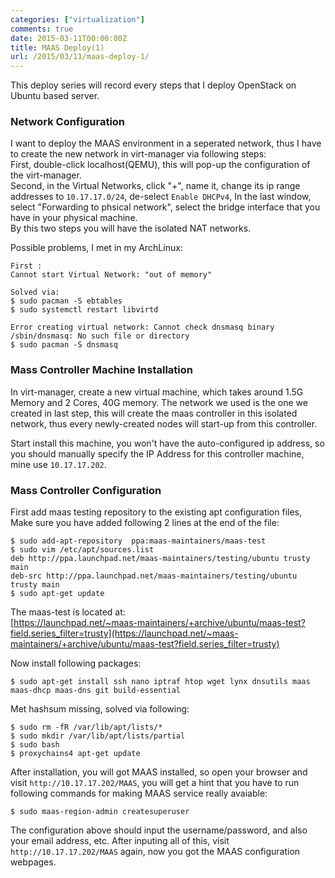 ```yaml
---
categories: ["virtualization"]
comments: true
date: 2015-03-11T00:00:00Z
title: MAAS Deploy(1)
url: /2015/03/11/maas-deploy-1/
---
```


This deploy series will record every steps that I deploy OpenStack on Ubuntu based server.     
### Network Configuration
I want to deploy the MAAS environment in a seperated network, thus I have to create the new network in virt-manager via following steps:   
First, double-click localhost(QEMU), this will pop-up the configuration of the virt-manager.     
Second, in the Virtual Networks, click "+", name it, change its ip range addresses to `10.17.17.0/24`, de-select `Enable DHCPv4`, In the last window, select "Forwarding to phsical network", select the bridge interface that you have in your physical machine.     
By this two steps you will have the isolated NAT networks.    

Possible problems, I met in my ArchLinux:    

```
First :
Cannot start Virtual Network: "out of memory"

Solved via:    
$ sudo pacman -S ebtables
$ sudo systemctl restart libvirtd

Error creating virtual network: Cannot check dnsmasq binary /sbin/dnsmasq: No such file or directory
$ sudo pacman -S dnsmasq

```

### Mass Controller Machine Installation
In virt-manager, create a new virtual machine, which takes around 1.5G Memory and 2 Cores, 40G memory. The network we used is the one we created in last step, this will create the maas controller in this isolated network, thus every newly-created nodes will start-up from this controller.    

Start install this machine, you won't have the auto-configured ip address, so you should manually specify the IP Address for this controller machine, mine use `10.17.17.202`.    

### Mass Controller Configuration
First add maas testing repository to the existing apt configuration files, Make sure you have added following 2 lines at the end of the file:    

```
$ sudo add-apt-repository  ppa:maas-maintainers/maas-test
$ sudo vim /etc/apt/sources.list
deb http://ppa.launchpad.net/maas-maintainers/testing/ubuntu trusty main 
deb-src http://ppa.launchpad.net/maas-maintainers/testing/ubuntu trusty main 
$ sudo apt-get update

```
The maas-test is located at:    
[https://launchpad.net/~maas-maintainers/+archive/ubuntu/maas-test?field.series_filter=trusty](https://launchpad.net/~maas-maintainers/+archive/ubuntu/maas-test?field.series_filter=trusty)    

Now install following packages:    

```
$ sudo apt-get install ssh nano iptraf htop wget lynx dnsutils maas maas-dhcp maas-dns git build-essential

```

Met hashsum missing, solved via following:    

```
$ sudo rm -fR /var/lib/apt/lists/*  
$ sudo mkdir /var/lib/apt/lists/partial  
$ sudo bash
$ proxychains4 apt-get update

```
After installation, you will got MAAS installed, so open your browser and visit `http://10.17.17.202/MAAS`, you will get a hint that you have to run following commands for making MAAS service really avaiable:    

```
$ sudo maas-region-admin createsuperuser

```
The configuration above should input the username/password, and also your email address, etc. After inputing all of this, visit `http://10.17.17.202/MAAS` again, now you got the MAAS configuration webpages.    
